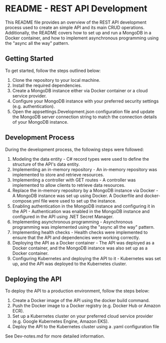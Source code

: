 # README - REST API Development

This README file provides an overview of the REST API development process used to create an simple API and its main CRUD operations. Additionally, the README covers how to set up and run a MongoDB in a Docker container, and how to implement asynchronous programming using the "async all the way" pattern.

## Getting Started
To get started, follow the steps outlined below:

1. Clone the repository to your local machine.
2. Install the required dependencies.
3. Create a MongoDB instance either via Docker container or a cloud service provider.
4. Configure your MongoDB instance with your preferred security settings (e.g. authentication).
5. Open the appsettings.Development.json configuration file and update the MongoDB server connection string to match the connection details of your MongoDB instance.

## Development Process

During the development process, the following steps were followed:

1. Modeling the data entity - C# record types were used to define the structure of the API's data entity.
2. Implementing an in-memory repository - An in-memory repository was implemented to store and retrieve resources.
3. Implementing a controller with GET routes - A controller was implemented to allow clients to retrieve data resources.
4. Replace the in-memory repository by a MongoDB instance via Docker - A MongoDB instance was set up using Docker. A Dockerfile and docker-compose.yml file were used to set up the instance.
5. Enabling authentication in the MongoDB instance and configuring it in the API - Authentication was enabled in the MongoDB instance and configured in the API using .NET Secret Manager.
6. Implementing asynchronous programming - Asynchronous programming was implemented using the "async all the way" pattern.
7. Implementing health checks - Health checks were implemented to ensure that the API and dependencies were working correctly.
8. Deploying the API as a Docker container - The API was deployed as a Docker container, and the MongoDB instance was also set up as a Docker container.
9. Configuring Kubernetes and deploying the API to it - Kubernetes was set up, and the API was deployed to the Kubernetes cluster.

## Deploying the API

To deploy the API to a production environment, follow the steps below:

1. Create a Docker image of the API using the docker build command.
2. Push the Docker image to a Docker registry (e.g. Docker Hub or Amazon ECR).
3. Set up a Kubernetes cluster on your preferred cloud service provider (e.g. Google Kubernetes Engine, Amazon EKS).
4. Deploy the API to the Kubernetes cluster using a .yaml configuration file

See Dev-notes.md for more detailed information.
